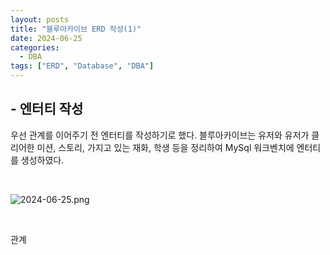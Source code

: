 ```yaml
---
layout: posts
title: "블루아카이브 ERD 작성(1)"
date: 2024-06-25
categories:
  - DBA
tags: ["ERD", "Database", "DBA"]
---
```


## - 엔터티 작성

우선 관계를 이어주기 전 엔터티를 작성하기로 했다. 블루아카이브는 유저와 유저가 클리어한 미션, 스토리, 가지고 있는 재화, 학생 등을 정리하여 MySql 워크벤치에 엔터티를 생성하였다.

<br>

![2024-06-25.png](/assets/img/2024-06-25.png)

<br>

관계